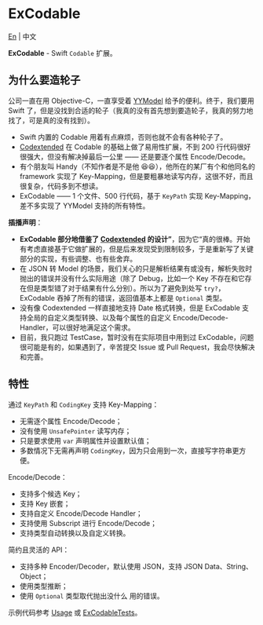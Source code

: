 # ExCodable

[En](https://github.com/iwill/ExCodable#readme) | 中文

**ExCodable** - Swift `Codable` 扩展。

## 为什么要造轮子

公司一直在用 Objective-C，一直享受着 [YYModel](https://github.com/ibireme/YYModel) 给予的便利。终于，我们要用 Swift 了，但是没找到合适的轮子（我真的没有首先想到要造轮子，我真的努力地找了，可是真的没有找到）。
- Swift 内置的 Codable 用着有点麻烦，否则也就不会有各种轮子了。
- [Codextended](https://github.com/JohnSundell/Codextended) 在 Codable 的基础上做了易用性扩展，不到 200 行代码很好很强大，但没有解决掉最后一公里 —— 还是要逐个属性 Encode/Decode。
- 有个朋友叫 Handy（不知作者是不是他 😆😆），他所在的某厂有个和他同名的 framework 实现了 Key-Mapping，但是要粗暴地读写内存，这很不好，而且很复杂，代码多到不想读。
- ExCodable —— 1 个文件、500 行代码，基于 `KeyPath` 实现 Key-Mapping，差不多实现了 YYModel 支持的所有特性。

**插播声明**：
- **ExCodable 部分地借鉴了 [Codextended](https://github.com/JohnSundell/Codextended) 的设计”**，因为它“真的很棒。开始有考虑直接基于它做扩展的，但是后来发现受到限制较多，于是重新写了关键部分的实现，有些调整、也有些舍弃。
- 在 JSON 转 Model 的场景，我们关心的只是解析结果有或没有，解析失败时抛出的错误并没有什么实际用途（除了 Debug，比如一个 Key 不存在和它存在但是类型错了对于结果有什么分别）。所以为了避免到处写 `try?`，ExCodable 吞掉了所有的错误，返回值基本上都是 `Optional` 类型。
- 没有像 Codextended 一样直接地支持 Date 格式转换，但是 ExCodable 支持全局的自定义类型转换、以及每个属性的自定义 Encode/Decode-Handler，可以很好地满足这个需求。
- 目前，我只跑过 TestCase，暂时没有在实际项目中用到过 ExCodable，问题很可能是有的，如果遇到了，辛苦提交 Issue 或 Pull Request，我会尽快解决和完善。

## 特性

通过 `KeyPath` 和 `CodingKey` 支持 Key-Mapping：
- 无需逐个属性 Encode/Decode；
- 没有使用 `UnsafePointer` 读写内存；
- 只是要求使用 `var` 声明属性并设置默认值；
- 多数情况下无需再声明 `CodingKey`，因为只会用到一次，直接写字符串更方便。

Encode/Decode：
- 支持多个候选 Key；
- 支持 Key 嵌套；
- 支持自定义 Encode/Decode Handler；
- 支持使用 Subscript 进行 Encode/Decode；
- 支持类型自动转换以及自定义转换。

简约且灵活的 API：
- 支持多种 Encoder/Decoder，默认使用 JSON，支持 JSON Data、String、Object；
- 使用类型推断；
- 使用 `Optional` 类型取代抛出没什么 用的错误。

示例代码参考 [Usage](./#usage) 或 [ExCodableTests](./Tests/ExCodableTests/ExCodableTests.swift)。
